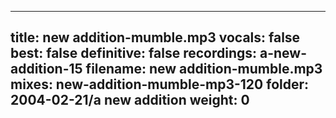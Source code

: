 
---
title: new addition-mumble.mp3
vocals: false
best: false
definitive: false
recordings: a-new-addition-15
filename: new addition-mumble.mp3
mixes: new-addition-mumble-mp3-120
folder: 2004-02-21/a new addition
weight: 0
---
